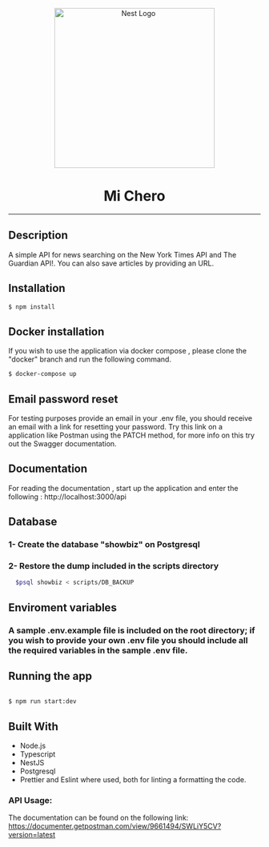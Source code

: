 <p align="center">
  <a href="http://nestjs.com/" target="blank"><img src="https://nestjs.com/img/logo_text.svg" width="320" alt="Nest Logo" /></a>
</p>

[travis-image]: https://api.travis-ci.org/nestjs/nest.svg?branch=master
[travis-url]: https://travis-ci.org/nestjs/nest
[linux-image]: https://img.shields.io/travis/nestjs/nest/master.svg?label=linux
[linux-url]: https://travis-ci.org/nestjs/nest

# <center> Mi Chero </center> 

---
  
## Description

A simple API for news searching on the New York Times API and The Guardian API!. You can also save articles by providing an URL. 

## Installation

```bash
$ npm install
```

## Docker installation

If you wish to use the application via docker compose , please clone the "docker" branch  and run the following command.

```bash 
$ docker-compose up 
```
## Email password reset 
For testing purposes provide an email in your .env file, you should receive an email with a link for resetting your password. Try this link on a application like Postman using the PATCH method, for more info on this try out the Swagger documentation. 

## Documentation
For reading the documentation , start up the application and enter the following : http://localhost:3000/api

## Database
### 1- Create the database "showbiz" on Postgresql

### 2- Restore the dump included in the scripts directory

```bash
  $psql showbiz < scripts/DB_BACKUP
```
## Enviroment variables

### A sample .env.example file is included on the root directory; if you wish to provide your own .env file you should include all the required variables in the sample .env file.

## Running the app

```bash

$ npm run start:dev

```
## Built With

- Node.js
- Typescript
- NestJS
- Postgresql
- Prettier and Eslint where used, both for linting a formatting the code.

### API Usage: 
The documentation can be found on the following link: 
https://documenter.getpostman.com/view/9661494/SWLiY5CV?version=latest


